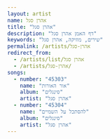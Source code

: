 ```yaml
---
layout: artist
name: אהרן סגל
title: "אהרן סגל"
description: "דף האמן אהרן סגל"
keywords: "שירים, מוזיקה, אהרן סגל"
permalink: /artists/אהרן-סגל
redirect_from:
  - /artists/list/אהרן סגל
  - /artists/אהרן-סגל/
songs:
  - number: "45303"
    name: "אור האורות"
    album: "סינגלים"
    artist: "אהרן סגל"
  - number: "45304"
    name: "להסתכל על השמיים"
    album: "סינגלים"
    artist: "אהרן סגל"
---
```


